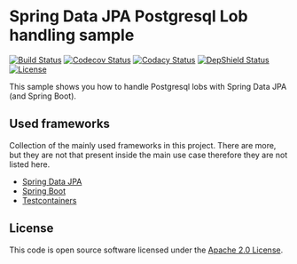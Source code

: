 # Spring Data JPA Postgresql Lob handling sample
[![Build Status](https://travis-ci.org/ingogriebsch/sample-spring-data-jpa-postgresql-lob-handling.svg?branch=master)](https://travis-ci.org/ingogriebsch/sample-spring-data-jpa-postgresql-lob-handling)
[![Codecov Status](https://codecov.io/gh/ingogriebsch/sample-spring-data-jpa-postgresql-lob-handling/branch/master/graph/badge.svg)](https://codecov.io/gh/ingogriebsch/sample-spring-data-jpa-postgresql-lob-handling)
[![Codacy Status](https://api.codacy.com/project/badge/Grade/13ae48fb292048f0bf6970f99132f75c)](https://www.codacy.com/app/ingo.griebsch/sample-spring-data-jpa-postgresql-lob-handling?utm_source=github.com&utm_medium=referral&utm_content=ingogriebsch/sample-spring-data-jpa-postgresql-lob-handling&utm_campaign=Badge_Grade)
[![DepShield Status](https://depshield.sonatype.org/badges/ingogriebsch/sample-spring-data-jpa-postgresql-lob-handling/depshield.svg)](https://depshield.github.io)
[![License](http://img.shields.io/:license-apache-blue.svg)](http://www.apache.org/licenses/LICENSE-2.0.html)

This sample shows you how to handle Postgresql lobs with Spring Data JPA (and Spring Boot).

## Used frameworks
Collection of the mainly used frameworks in this project. There are more, but they are not that present inside the main use case therefore they are not listed here.

*   [Spring Data JPA](https://docs.spring.io/spring-data/jpa/docs/1.11.10.RELEASE/reference/html/)
*   [Spring Boot](https://docs.spring.io/spring-boot/docs/1.5.10.RELEASE/reference/htmlsingle/)
*   [Testcontainers](https://www.testcontainers.org/)

## License
This code is open source software licensed under the [Apache 2.0 License](https://www.apache.org/licenses/LICENSE-2.0.html).
